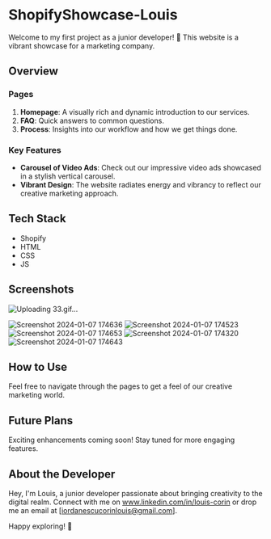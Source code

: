 # ShopifyShowcase-Louis

Welcome to my first project as a junior developer! 🚀 This website is a vibrant showcase for a marketing company.

## Overview

### Pages
1. **Homepage**: A visually rich and dynamic introduction to our services.
2. **FAQ**: Quick answers to common questions.
3. **Process**: Insights into our workflow and how we get things done.

### Key Features
- **Carousel of Video Ads**: Check out our impressive video ads showcased in a stylish vertical carousel.
- **Vibrant Design**: The website radiates energy and vibrancy to reflect our creative marketing approach.

## Tech Stack
- Shopify
- HTML
- CSS
- JS

## Screenshots
![Uploading 33.gif…]()


![Screenshot 2024-01-07 174636](https://github.com/LouisCorin/ShopifyShowcase-Louis/assets/105444897/802b1b9f-868d-4e76-abf8-9f724bbc54df)
![Screenshot 2024-01-07 174523](https://github.com/LouisCorin/ShopifyShowcase-Louis/assets/105444897/76768bbe-18a5-4e0e-88fb-b032fc576965)
![Screenshot 2024-01-07 174653](https://github.com/LouisCorin/ShopifyShowcase-Louis/assets/105444897/99d6e57f-cf71-42e5-a17c-7c6a3e91d80b)
![Screenshot 2024-01-07 174320](https://github.com/LouisCorin/ShopifyShowcase-Louis/assets/105444897/1275a6bc-3a91-4180-93ef-7bdb2b4abc74)
![Screenshot 2024-01-07 174643](https://github.com/LouisCorin/ShopifyShowcase-Louis/assets/105444897/babf1526-b078-48ea-86f6-1ce5f0fbd459)


## How to Use
Feel free to navigate through the pages to get a feel of our creative marketing world.

## Future Plans
Exciting enhancements coming soon! Stay tuned for more engaging features.

## About the Developer
Hey, I'm Louis, a junior developer passionate about bringing creativity to the digital realm. Connect with me on www.linkedin.com/in/louis-corin or drop me an email at [iordanescucorinlouis@gmail.com].

Happy exploring! 🌟
